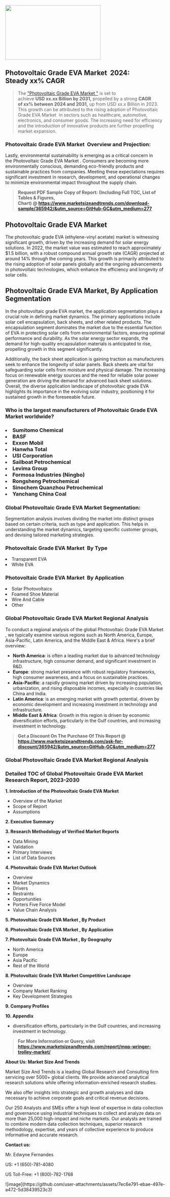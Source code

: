 <p><img class="alignnone size-medium wp-image-20088" src="https://ffe5etoiles.com/wp-content/uploads/2024/12/MST1-300x171.png" alt="" width="300" height="171" /></p><h2 id="ember46" class="ember-view reader-text-block__heading-2">Photovoltaic Grade EVA Market &nbsp;2024: Steady&nbsp;xx% CAGR</h2><blockquote id="ember47" class="ember-view reader-text-block__blockquote">The&nbsp;<a class="app-aware-link " href="https://www.marketsizeandtrends.com/download-sample/365942/&utm_source=GitHub-GC&utm_medium=277" target="_blank" data-test-app-aware-link="">"Photovoltaic Grade EVA Market "</a>&nbsp;is set to achieve&nbsp;<strong>USD&nbsp;xx.xx&nbsp;Billion by 2031,</strong>&nbsp;propelled by a strong&nbsp;<strong>CAGR of&nbsp;xx% between 2024 and 2031,</strong>&nbsp;up from USD xx.x Billion in 2023. This growth can be attributed to the rising adoption of&nbsp;Photovoltaic Grade EVA Market &nbsp;in sectors such as healthcare, automotive, electronics, and consumer goods. The increasing need for efficiency and the introduction of innovative products are further propelling market expansion.</blockquote><h3 id="ember48" class="ember-view reader-text-block__heading-3">Photovoltaic Grade EVA Market &nbsp;Overview and Projection:</h3><p id="ember49" class="ember-view reader-text-block__paragraph">Lastly, environmental sustainability is emerging as a critical concern in the&nbsp;Photovoltaic Grade EVA Market . Consumers are becoming more environmentally conscious, demanding eco-friendly products and sustainable practices from companies. Meeting these expectations requires significant investment in research, development, and operational changes to minimize environmental impact throughout the supply chain.</p><blockquote id="ember50" class="ember-view reader-text-block__blockquote"><strong>Request PDF Sample Copy of Report: (Including Full TOC, List of Tables &amp; Figures, Chart)&nbsp;@&nbsp;<strong><a href="https://www.marketsizeandtrends.com/download-sample/365942/&utm_source=GitHub-GC&utm_medium=277" target="_blank">https://www.marketsizeandtrends.com/download-sample/365942/&utm_source=GitHub-GC&utm_medium=277</a></strong></strong></blockquote><h3 class=""> <h2>Photovoltaic Grade EVA Market</h2><p>The photovoltaic grade EVA (ethylene-vinyl acetate) market is witnessing significant growth, driven by the increasing demand for solar energy solutions. In 2022, the market value was estimated to reach approximately $1.5 billion, with a robust compound annual growth rate (CAGR) projected at around 14% through the coming years. This growth is primarily attributed to the rising adoption of solar panels globally and the ongoing advancements in photovoltaic technologies, which enhance the efficiency and longevity of solar cells.</p><h2>Photovoltaic Grade EVA Market, By Application Segmentation</h2><p>In the photovoltaic grade EVA market, the application segmentation plays a crucial role in defining market dynamics. The primary applications include solar cell encapsulation, back sheets, and other related products. The encapsulation segment dominates the market due to the essential function of EVA in protecting solar cells from environmental factors, ensuring optimal performance and durability. As the solar energy sector expands, the demand for high-quality encapsulation materials is anticipated to rise, propelling growth in this segment significantly.</p><p>Additionally, the back sheet application is gaining traction as manufacturers seek to enhance the longevity of solar panels. Back sheets are vital for safeguarding solar cells from moisture and physical damage. The increasing focus on renewable energy sources and the need for reliable solar power generation are driving the demand for advanced back sheet solutions. Overall, the diverse application landscape of photovoltaic grade EVA highlights its importance in the evolving solar industry, positioning it for sustained growth in the foreseeable future.</p></h3><h3 id="" class="">Who is the largest manufacturers of&nbsp;Photovoltaic Grade EVA Market  worldwide?</h3><h3 class=""></Li><Li>Sumitomo Chemical</Li><Li> BASF</Li><Li> Exxon Mobil</Li><Li> Hanwha Total</Li><Li> USI Corporation</Li><Li> Sailboat Petrochemical</Li><Li> Levima Group</Li><Li> Formosa Industries (Ningbo)</Li><Li> Rongsheng Petrochemical</Li><Li> Sinochem Quanzhou Petrochemical</Li><Li> Yanchang China Coal</h3><h3 id="ember53" class="ember-view reader-text-block__heading-3">Global&nbsp;Photovoltaic Grade EVA Market  Segmentation:</h3><p id="ember54" class="ember-view reader-text-block__paragraph">Segmentation analysis involves dividing the market into distinct groups based on certain criteria, such as type and application. This helps in understanding the market dynamics, targeting specific customer groups, and devising tailored marketing strategies.</p><h3 id="" class="">Photovoltaic Grade EVA Market &nbsp;By Type</h3><p></Li><Li>Transparent EVA</Li><Li> White EVA</p><h3 id="" class="">Photovoltaic Grade EVA Market &nbsp;By Application</h3><p class=""></Li><Li>Solar Photovoltaics</Li><Li> Foamed Shoe Material</Li><Li> Wire And Cable</Li><Li> Other</p><h3 id="ember62" class="ember-view reader-text-block__heading-3">Global Photovoltaic Grade EVA Market  Regional Analysis</h3><p id="ember63" class="ember-view reader-text-block__paragraph">To conduct a regional analysis of the global Photovoltaic Grade EVA Market , we typically examine various regions such as North America, Europe, Asia-Pacific, Latin America, and the Middle East &amp; Africa. Here's a brief overview:</p><ul><li><strong>North America</strong>: is often a leading market due to advanced technology infrastructure, high consumer demand, and significant investment in R&amp;D.</li><li><strong>Europe</strong>: strong market presence with robust regulatory frameworks, high consumer awareness, and a focus on sustainable practices.</li><li><strong>Asia-Pacific</strong>: a rapidly growing market driven by increasing population, urbanization, and rising disposable incomes, especially in countries like China and India.</li><li><strong>Latin America</strong>: is an emerging market with growth potential, driven by economic development and increasing investment in technology and infrastructure.</li><li><strong>Middle East &amp; Africa</strong>: Growth in this region is driven by economic diversification efforts, particularly in the Gulf countries, and increasing investment in technology.</li></ul><blockquote id="ember61" class="ember-view reader-text-block__blockquote"><strong>Get a Discount On The Purchase Of This Report @ <strong><a href="https://html-cleaner.com/" target="">https://www.marketsizeandtrends.com/ask-for-discount/365942/&utm_source=GitHub-GC&utm_medium=277</a></strong></strong></blockquote><h3 id="ember62" class="ember-view reader-text-block__heading-3">Global Photovoltaic Grade EVA Market  Regional Analysis</h3><h3 id="" class="">Detailed TOC of Global Photovoltaic Grade EVA Market  Research Report, 2023-2030</h3><p id="" class=""><strong>1. Introduction of the Photovoltaic Grade EVA Market </strong></p><ul><li>Overview of the Market</li><li>Scope of Report</li><li>Assumptions</li></ul><p id="" class=""><strong>2. Executive Summary</strong></p><p id="" class=""><strong>3. Research Methodology of Verified Market Reports</strong></p><ul><li>Data Mining</li><li>Validation</li><li>Primary Interviews</li><li>List of Data Sources</li></ul><p id="" class=""><strong>4. Photovoltaic Grade EVA Market  Outlook</strong></p><ul><li>Overview</li><li>Market Dynamics</li><li>Drivers</li><li>Restraints</li><li>Opportunities</li><li>Porters Five Force Model</li><li>Value Chain Analysis</li></ul><p id="" class=""><strong>5. Photovoltaic Grade EVA Market , By Product</strong></p><p id="" class=""><strong>6. Photovoltaic Grade EVA Market , By Application</strong></p><p id="" class=""><strong>7. Photovoltaic Grade EVA Market , By Geography</strong></p><ul><li>North America</li><li>Europe</li><li>Asia Pacific</li><li>Rest of the World</li></ul><p id="" class=""><strong>8. Photovoltaic Grade EVA Market  Competitive Landscape</strong></p><ul><li>Overview</li><li>Company Market Ranking</li><li>Key Development Strategies</li></ul><p id="" class=""><strong>9. Company Profiles</strong></p><p id="" class=""><strong>10. Appendix</strong></p><ul><li>diversification efforts, particularly in the Gulf countries, and increasing investment in technology.</li></ul><blockquote id="ember65" class="ember-view reader-text-block__blockquote"><strong>For More Information or Query, visit <strong><strong><a href="https://html-cleaner.com/" target="">https://www.marketsizeandtrends.com/report/mop-wringer-trolley-market/</a></strong></strong></strong></blockquote><p id="" class=""><strong>About Us: Market Size And Trends</strong></p><p id="" class="">Market Size And Trends is a leading Global Research and Consulting firm servicing over 5000+ global clients. We provide advanced analytical research solutions while offering information-enriched research studies.</p><p id="" class="">We also offer insights into strategic and growth analyses and data necessary to achieve corporate goals and critical revenue decisions.</p><p id="" class="">Our 250 Analysts and SMEs offer a high level of expertise in data collection and governance using industrial techniques to collect and analyze data on more than 25,000 high-impact and niche markets. Our analysts are trained to combine modern data collection techniques, superior research methodology, expertise, and years of collective experience to produce informative and accurate research.</p><p id="" class=""><strong>Contact us:</strong></p><p id="" class="">Mr. Edwyne Fernandes</p><p id="" class="">US: +1 (650)-781-4080</p><p id="" class="">US Toll-Free: +1 (800)-782-1768</p>
![image](https://github.com/user-attachments/assets/7ec6e791-ebae-497e-a472-5d38439523c3)
